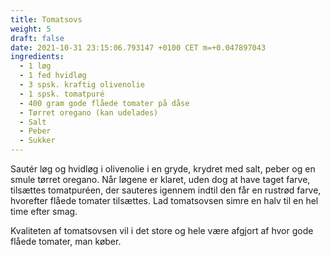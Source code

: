 ```yaml
---
title: Tomatsovs
weight: 5
draft: false
date: 2021-10-31 23:15:06.793147 +0100 CET m=+0.047897043
ingredients:
  - 1 løg
  - 1 fed hvidløg
  - 3 spsk. kraftig olivenolie
  - 1 spsk. tomatpuré
  - 400 gram gode flåede tomater på dåse
  - Tørret oregano (kan udelades)
  - Salt
  - Peber
  - Sukker
---
```




Sautér løg og hvidløg i olivenolie i en gryde, krydret med salt, peber
og en smule tørret oregano. Når løgene er klaret, uden dog at have taget
farve, tilsættes tomatpuréen, der sauteres igennem indtil den får en
rustrød farve, hvorefter flåede tomater tilsættes. Lad tomatsovsen simre
en halv til en hel time efter smag.

Kvaliteten af tomatsovsen vil i det store og hele være afgjort af hvor
gode flåede tomater, man køber.

